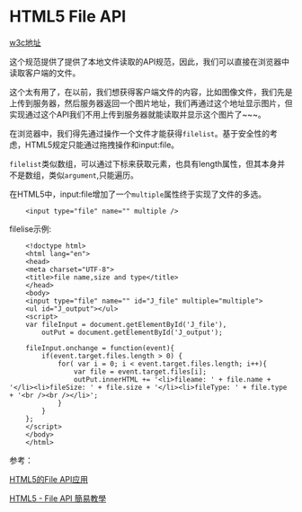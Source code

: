 HTML5 File API
===
[w3c地址](http://www.w3.org/TR/FileAPI/)

这个规范提供了提供了本地文件读取的API规范，因此，我们可以直接在浏览器中读取客户端的文件。

这个太有用了，在以前，我们想获得客户端文件的内容，比如图像文件，我们先是上传到服务器，然后服务器返回一个图片地址，我们再通过这个地址显示图片，但实现通过这个API我们不用上传到服务器就能读取并显示这个图片了~~~。

在浏览器中，我们得先通过操作一个文件才能获得<code>filelist</code>。基于安全性的考虑，HTML5规定只能通过拖拽操作和input:file。

<code>filelist</code>类似数组，可以通过下标来获取元素，也具有length属性，但其本身并不是数组，类似<code>argument</code>,只能遍历。

在HTML5中，input:file增加了一个<code>multiple</code>属性终于实现了文件的多选。

		<input type="file" name="" multiple />

filelise示例:

		<!doctype html>
		<html lang="en">
		<head>
  		<meta charset="UTF-8">
  		<title>file name,size and type</title>
		</head>
		<body>
  		<input type="file" name="" id="J_file" multiple="multiple">
		<ul id="J_output"></ul>
		<script>
		var fileInput = document.getElementById('J_file'),
  			outPut = document.getElementById('J_output');

		fileInput.onchange = function(event){
			if(event.target.files.length > 0) {
  				for( var i = 0; i < event.target.files.length; i++){
    				var file = event.target.files[i];
    				outPut.innerHTML += '<li>fileame: ' + file.name + '</li><li>fileSize: ' + file.size + '</li><li>fileType: ' + file.type + '<br /><br /></li>';
  				}
			}
		};
		</script>
		</body>
		</html>


参考：

[HTML5的File API应用](http://blog.meathill.com/tech/js/html5-file-reader-file-writer.html#h1)

[HTML5 - File API 簡易教學](http://blog.roodo.com/rocksaying/archives/15328315.html)